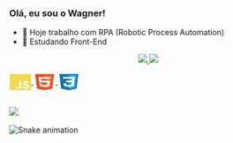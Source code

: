 ### Olá, eu sou o Wagner!

- 🔭 Hoje trabalho com RPA (Robotic Process Automation)
- 🌱 Estudando Front-End  

<div align="center">
  <a href="https://github.com/wagnernsct">
  <img height="180em" src="https://github-readme-stats.vercel.app/api?username=wagnernsct&show_icons=true&theme=tokyonight&include_all_commits=true&count_private=true"/>
  <img height="180em" src="https://github-readme-stats.vercel.app/api/top-langs/?username=wagnernsct&layout=compact&langs_count=7&theme=tokyonight"/>
</div>

<div>
<div style="display: inline_block"><br>
  <img align="center" alt="Wagner-Js" height="30" width="40" src="https://raw.githubusercontent.com/devicons/devicon/master/icons/javascript/javascript-plain.svg">
  <img align="center" alt="Wagner-Ts" height="30" width="40" src="https://raw.githubusercontent.com/devicons/devicon/master/icons/html5/html5-original.svg">
  <img align="center" alt="Wagner-CSS" height="30" width="40" src="https://raw.githubusercontent.com/devicons/devicon/master/icons/css3/css3-original.svg">
 </div>
 
 ##
 
 <div> 
  <a href="https://www.linkedin.com/in/wagnernsct/" target="_blank"><img src="https://img.shields.io/badge/-LinkedIn-%230077B5?style=for-the-badge&logo=linkedin&logoColor=white" target="_blank">
  </a>
  
 ![Snake animation](https://github.com/wagnernsct/wagnernsct/blob/output/github-contribution-grid-snake.svg)
  
</div>
